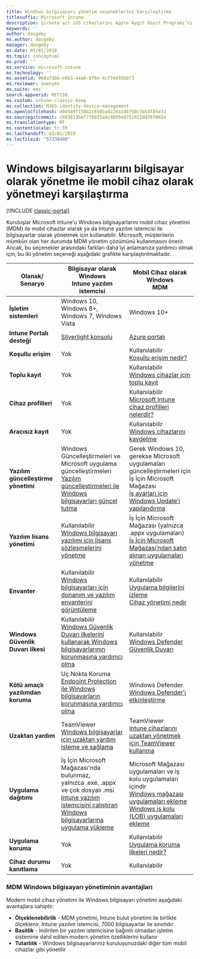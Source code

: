 ```yaml
---
title: Windows bilgisayarı yönetim seçeneklerini karşılaştırma
titlesuffix: Microsoft Intune
description: Şirkete ait iOS cihazlarını Apple Aygıt Kayıt Programı’nı (DEP) veya Apple Configurator’ı kullanarak kaydetme.
keywords: ''
author: dougeby
ms.author: dougeby
manager: dougeby
ms.date: 01/01/2018
ms.topic: conceptual
ms.prod: ''
ms.service: microsoft-intune
ms.technology: ''
ms.assetid: 068a73bb-e6b3-44a6-8f6e-4cf7d455bbf3
ms.reviewer: owenyen
ms.suite: ems
search.appverid: MET150
ms.custom: intune-classic-keep
ms.collection: M365-identity-device-management
ms.openlocfilehash: d94549f150b2c658ba422ea1d6f68c5b5df85e33
ms.sourcegitcommit: cb93613bef7f6015a4c4095e875cb12dd76f002e
ms.translationtype: MT
ms.contentlocale: tr-TR
ms.lasthandoff: 03/02/2019
ms.locfileid: "57238498"
---
```

# <a name="compare-managing-windows-pcs-as-computers-or-mobile-devices"></a>Windows bilgisayarlarını bilgisayar olarak yönetme ile mobil cihaz olarak yönetmeyi karşılaştırma

[!INCLUDE [classic-portal](includes/classic-portal.md)]

Kuruluşlar Microsoft Intune'u Windows bilgisayarlarını mobil cihaz yönetimi (MDM) ile mobil cihazlar olarak ya da Intune yazılım istemcisi ile bilgisayarlar olarak yönetmek için kullanabilir.  Microsoft, müşterilerin mümkün olan her durumda MDM yönetim çözümünü kullanmasını önerir. Ancak, bu seçenekler arasındaki farkları daha iyi anlamanıza yardımcı olmak için, bu iki yönetim seçeneği aşağıdaki grafikte karşılaştırılmaktadır.

|**Olanak/ Senaryo** |**Bilgisayar olarak Windows**<br>Intune yazılım istemcisi | **Mobil Cihaz olarak Windows**<br>MDM |
|--------------|-------------------------------|-------------------------------|
|**İşletim sistemleri** |Windows 10, Windows 8+, Windows 7, Windows Vista | Windows 10+ |
|**Intune Portalı desteği** |[Silverlight konsolu](https://manage.microsoft.com)|[Azure portalı](https://portal.azure.com) |
|**Koşullu erişim**|Yok|Kullanılabilir <br>[Koşullu erişim nedir?](conditional-access.md)|
|**Toplu kayıt**|Yok|Kullanılabilir <br>[Windows cihazlar için toplu kayıt](windows-bulk-enroll.md)|
|**Cihaz profilleri**|Yok|Kullanılabilir <br>[Microsoft Intune cihaz profilleri nelerdir?](device-profiles.md)|
|**Aracısız kayıt**|Yok |Kullanılabilir<br>[Windows cihazlarını kaydetme](windows-enroll.md)|
|**Yazılım güncelleştirme yönetimi**| Windows Güncelleştirmeleri ve Microsoft uygulama güncelleştirmeleri<br>[Yazılım güncelleştirmeleri ile Windows bilgisayarları güncel tutma](keep-windows-pcs-up-to-date-with-software-updates-in-microsoft-intune.md)|Gerek Windows 10, gerekse Microsoft uygulamaları güncelleştirmeleri için İş İçin Microsoft Mağazası<br> [İş ayarları için Windows Update’i yapılandırma](windows-update-for-business-configure.md) |
|**Yazılım lisans yönetimi**|Kullanılabilir <br>[Windows bilgisayarı yazılımı için lisans sözleşmelerini yönetme](manage-license-agreements-for-windows-pc-software-in-microsoft-intune.md)|İş İçin Microsoft Mağazası (yalnızca .appx uygulamaları)<br>[İş İçin Microsoft Mağazası’ndan satın alınan uygulamaları yönetme](windows-store-for-business.md)|
|**Envanter**|Kullanılabilir <br>[Windows bilgisayarları için donanım ve yazılım envanterini görüntüleme](view-hardware-and-software-inventory-for-windows-pcs-in-microsoft-intune.md)|Kullanılabilir <br>[Uygulama bilgilerini izleme](apps-monitor.md)<br>[Cihaz yönetimi nedir](device-management.md)|
|**Windows Güvenlik Duvarı ilkesi**|Kullanılabilir <br>[Windows Güvenlik Duvarı ilkelerini kullanarak Windows bilgisayarlarının korunmasına yardımcı olma](help-protect-windows-pcs-using-windows-firewall-policies-in-microsoft-intune.md) |Kullanılabilir <br>[Windows Defender Güvenlik Duvarı](endpoint-protection-windows-10.md#windows-defender-firewall)|
|**Kötü amaçlı yazılımdan koruma**|Uç Nokta Koruma<br>[Endpoint Protection ile Windows bilgisayarların korunmasına yardımcı olma](help-secure-windows-pcs-with-endpoint-protection-for-microsoft-intune.md)|Windows Defender<br>[Windows Defender’ı etkinleştirme](advanced-threat-protection.md)|
|**Uzaktan yardım** |TeamViewer<br>[Windows bilgisayarlar için uzaktan yardım isteme ve sağlama](request-and-provide-remote-assistance-for-windows-pcs-in-microsoft-intune.md)|TeamViewer<br> [Intune cihazlarını uzaktan yönetmek için TeamViewer kullanma](device-profile-android-teamviewer.md) |
|**Uygulama dağıtımı** | İş İçin Microsoft Mağazası'nda bulunmaz,<br>yalnızca .exe, .appx ve çok dosyalı .msi<br>[Intune yazılım istemcisini çalıştıran Windows bilgisayarlarına uygulama yükleme](add-apps-for-windows-pcs-in-microsoft-intune.md)|Microsoft Mağazası uygulamaları ve iş kolu uygulamaları içindir<br>[Windows mağazası uygulamaları ekleme](store-apps-windows.md)<br>[Windows iş kolu (LOB) uygulamaları ekleme](lob-apps-windows.md)|
|**Uygulama koruma**|Yok|Kullanılabilir <br>[Uygulama koruma ilkeleri nedir?](app-protection-policy.md)|
|**Cihaz durumu kanıtlama**|Yok|Kullanılabilir|


### <a name="advantages-of-mdm-windows-pc-management"></a>MDM Windows bilgisayarı yönetiminin avantajları
Modern mobil cihaz yönetimi ile Windows bilgisayarı yönetimi aşağıdaki avantajlara sahiptir:
- **Ölçeklenebilirlik** - MDM yönetimi, Intune bulut yönetimi ile birlikte ölçeklenir. Intune yazılım istemcisi, 7000 bilgisayarlar ile sınırlıdır.
- **Basitlik** - İndirilen bir yazılım istemcisine bağımlı olmadan işletim sistemine dahil edilen modern yönetim özelliklerini kullanır
- **Tutarlılık** - Windows bilgisayarlarınız kuruluşunuzdaki diğer tüm mobil cihazlar gibi yönetilir <!-- - **Cloud optimization** - -->
